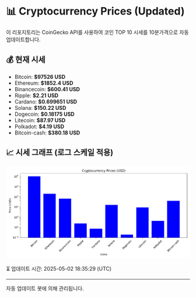 
# 📊 Cryptocurrency Prices (Updated)

이 리포지토리는 CoinGecko API를 사용하여 코인 TOP 10 시세를 10분가격으로 자동 업데이트합니다.

## 💰 현재 시세
- Bitcoin: **$97526 USD**
- Ethereum: **$1852.4 USD**
- Binancecoin: **$600.41 USD**
- Ripple: **$2.21 USD**
- Cardano: **$0.699651 USD**
- Solana: **$150.22 USD**
- Dogecoin: **$0.18175 USD**
- Litecoin: **$87.97 USD**
- Polkadot: **$4.19 USD**
- Bitcoin-cash: **$380.18 USD**

## 📈 시세 그래프 (로그 스케일 적용)
![Crypto Prices](crypto_prices.png)

⏳ 업데이트 시간: 2025-05-02 18:35:29 (UTC)

---
자동 업데이트 봇에 의해 관리됩니다.
